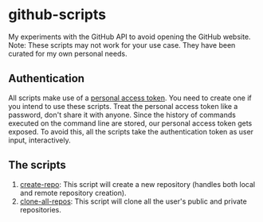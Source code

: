 # github-scripts

My experiments with the GitHub API to avoid opening the GitHub website.
Note: These scripts may not work for your use case. They have been curated for my own personal needs.

## Authentication
All scripts make use of a [personal access token](https://help.github.com/en/articles/creating-a-personal-access-token-for-the-command-line). You need to create one if you intend to use these scripts. Treat the personal access token like a password, don't share it with anyone.
Since the history of commands executed on the command line are stored, our personal access token gets exposed. To avoid this, all the scripts take the authentication token as user input, interactively.

## The scripts
1. [create-repo](./create-repo): This script will create a new repository (handles both local and remote repository creation).
2. [clone-all-repos](./clone-all-repos): This script will clone all the user's public and private repositories.
